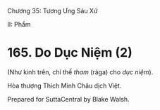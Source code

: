  

Chương 35: Tương Ưng Sáu Xứ

II: Phẩm

# 165\. Do Dục Niệm (2)

(Như kinh trên, chỉ thế _tham_ (ràga) cho _dục niệm_).

Hòa thượng Thích Minh Châu dịch Việt.

Prepared for SuttaCentral by Blake Walsh.